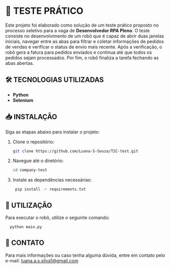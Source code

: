 # 🚀 TESTE PRÁTICO

Este projeto foi elaborado como solução de um teste prático proposto no processo seletivo para a vaga de **Desenvolvedor RPA Pleno**. O teste consiste no desenvolvimento de um robô que é capaz de abrir duas janelas iniciais, navegar entre as abas para filtrar e coletar informações de pedidos de vendas e verificar o status de envio mais recente. Após a verificação, o robô gera a fatura para pedidos enviados e continua até que todos os pedidos sejam processados. Por fim, o robô finaliza a tarefa fechando as abas abertas.

## 🛠️ TECNOLOGIAS UTILIZADAS

- **Python**
- **Selenium**

## 📥 INSTALAÇÃO

Siga as etapas abaixo para instalar o projeto:

1. Clone o repositório:
    ```bash
   git clone https://github.com/Luana-S-Souza/T2C-test.git
	```
2. Navegue até o diretório:
    ```bash
   cd company-test
	```
3. Instale as dependências necessárias:
   ```bash
    pip install -r requirements.txt
   ```
## 📝 UTILIZAÇÃO

Para executar o robô, utilize o seguinte comando:
  ```bash
	python main.py	
```
## 📧 CONTATO
Para mais informações ou caso tenha alguma dúvida, entre em contato pelo e-mail: luana.a.s.silva1@gmail.com


